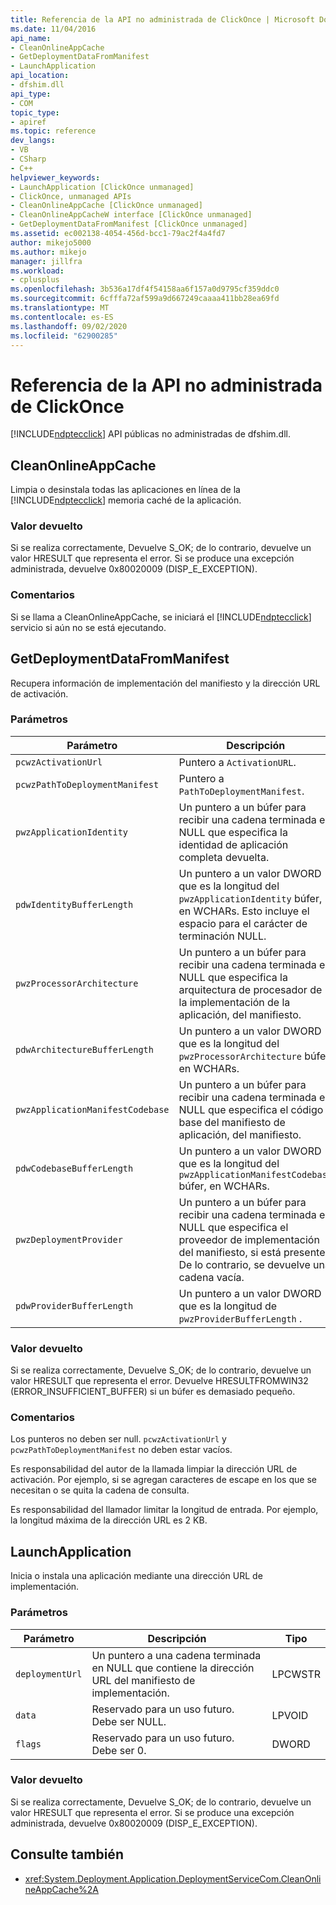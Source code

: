 ```yaml
---
title: Referencia de la API no administrada de ClickOnce | Microsoft Docs
ms.date: 11/04/2016
api_name:
- CleanOnlineAppCache
- GetDeploymentDataFromManifest
- LaunchApplication
api_location:
- dfshim.dll
api_type:
- COM
topic_type:
- apiref
ms.topic: reference
dev_langs:
- VB
- CSharp
- C++
helpviewer_keywords:
- LaunchApplication [ClickOnce unmanaged]
- ClickOnce, unmanaged APIs
- CleanOnlineAppCache [ClickOnce unmanaged]
- CleanOnlineAppCacheW interface [ClickOnce unmanaged]
- GetDeploymentDataFromManifest [ClickOnce unmanaged]
ms.assetid: ec002138-4054-456d-bcc1-79ac2f4a4fd7
author: mikejo5000
ms.author: mikejo
manager: jillfra
ms.workload:
- cplusplus
ms.openlocfilehash: 3b536a17df4f54158aa6f157a0d9795cf359ddc0
ms.sourcegitcommit: 6cfffa72af599a9d667249caaaa411bb28ea69fd
ms.translationtype: MT
ms.contentlocale: es-ES
ms.lasthandoff: 09/02/2020
ms.locfileid: "62900285"
---
```

# <a name="clickonce-unmanaged-api-reference"></a>Referencia de la API no administrada de ClickOnce
[!INCLUDE[ndptecclick](../deployment/includes/ndptecclick_md.md)] API públicas no administradas de dfshim.dll.

## <a name="cleanonlineappcache"></a>CleanOnlineAppCache
 Limpia o desinstala todas las aplicaciones en línea de la [!INCLUDE[ndptecclick](../deployment/includes/ndptecclick_md.md)] memoria caché de la aplicación.

### <a name="return-value"></a>Valor devuelto
 Si se realiza correctamente, Devuelve S_OK; de lo contrario, devuelve un valor HRESULT que representa el error. Si se produce una excepción administrada, devuelve 0x80020009 (DISP_E_EXCEPTION).

### <a name="remarks"></a>Comentarios
 Si se llama a CleanOnlineAppCache, se iniciará el [!INCLUDE[ndptecclick](../deployment/includes/ndptecclick_md.md)] servicio si aún no se está ejecutando.

## <a name="getdeploymentdatafrommanifest"></a>GetDeploymentDataFromManifest
 Recupera información de implementación del manifiesto y la dirección URL de activación.

### <a name="parameters"></a>Parámetros

|Parámetro|Descripción|Tipo|
|---------------|-----------------|----------|
|`pcwzActivationUrl`|Puntero a `ActivationURL`.|LPCWSTR|
|`pcwzPathToDeploymentManifest`|Puntero a `PathToDeploymentManifest`.|LPCWSTR|
|`pwzApplicationIdentity`|Un puntero a un búfer para recibir una cadena terminada en NULL que especifica la identidad de aplicación completa devuelta.|LPWSTR|
|`pdwIdentityBufferLength`|Un puntero a un valor DWORD que es la longitud del `pwzApplicationIdentity` búfer, en WCHARs. Esto incluye el espacio para el carácter de terminación NULL.|LPDWORD|
|`pwzProcessorArchitecture`|Un puntero a un búfer para recibir una cadena terminada en NULL que especifica la arquitectura de procesador de la implementación de la aplicación, del manifiesto.|LPWSTR|
|`pdwArchitectureBufferLength`|Un puntero a un valor DWORD que es la longitud del `pwzProcessorArchitecture` búfer, en WCHARs.|LPDWORD|
|`pwzApplicationManifestCodebase`|Un puntero a un búfer para recibir una cadena terminada en NULL que especifica el código base del manifiesto de aplicación, del manifiesto.|LPWSTR|
|`pdwCodebaseBufferLength`|Un puntero a un valor DWORD que es la longitud del `pwzApplicationManifestCodebase` búfer, en WCHARs.|LPDWORD|
|`pwzDeploymentProvider`|Un puntero a un búfer para recibir una cadena terminada en NULL que especifica el proveedor de implementación del manifiesto, si está presente. De lo contrario, se devuelve una cadena vacía.|LPWSTR|
|`pdwProviderBufferLength`|Un puntero a un valor DWORD que es la longitud de `pwzProviderBufferLength` .|LPDWORD|

### <a name="return-value"></a>Valor devuelto
 Si se realiza correctamente, Devuelve S_OK; de lo contrario, devuelve un valor HRESULT que representa el error. Devuelve HRESULTFROMWIN32 (ERROR_INSUFFICIENT_BUFFER) si un búfer es demasiado pequeño.

### <a name="remarks"></a>Comentarios
 Los punteros no deben ser null. `pcwzActivationUrl` y `pcwzPathToDeploymentManifest` no deben estar vacíos.

 Es responsabilidad del autor de la llamada limpiar la dirección URL de activación. Por ejemplo, si se agregan caracteres de escape en los que se necesitan o se quita la cadena de consulta.

 Es responsabilidad del llamador limitar la longitud de entrada. Por ejemplo, la longitud máxima de la dirección URL es 2 KB.

## <a name="launchapplication"></a>LaunchApplication
 Inicia o instala una aplicación mediante una dirección URL de implementación.

### <a name="parameters"></a>Parámetros

|Parámetro|Descripción|Tipo|
|---------------|-----------------|----------|
|`deploymentUrl`|Un puntero a una cadena terminada en NULL que contiene la dirección URL del manifiesto de implementación.|LPCWSTR|
|`data`|Reservado para un uso futuro. Debe ser NULL.|LPVOID|
|`flags`|Reservado para un uso futuro. Debe ser 0.|DWORD|

### <a name="return-value"></a>Valor devuelto
 Si se realiza correctamente, Devuelve S_OK; de lo contrario, devuelve un valor HRESULT que representa el error. Si se produce una excepción administrada, devuelve 0x80020009 (DISP_E_EXCEPTION).

## <a name="see-also"></a>Consulte también
- <xref:System.Deployment.Application.DeploymentServiceCom.CleanOnlineAppCache%2A>